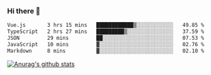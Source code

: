 ### Hi there 👋



<!--
**webB1an/webB1an** is a ✨ _special_ ✨ repository because its `README.md` (this file) appears on your GitHub profile.

Here are some ideas to get you started:

- 🔭 I’m currently working on ...
- 🌱 I’m currently learning ...
- 👯 I’m looking to collaborate on ...
- 🤔 I’m looking for help with ...
- 💬 Ask me about ...
- 📫 How to reach me: ...
- 😄 Pronouns: ...
- ⚡ Fun fact: ...
-->

<!--START_SECTION:waka-->

```txt
Vue.js       3 hrs 15 mins   ████████████▒░░░░░░░░░░░░   49.85 %
TypeScript   2 hrs 27 mins   █████████▒░░░░░░░░░░░░░░░   37.59 %
JSON         29 mins         ██░░░░░░░░░░░░░░░░░░░░░░░   07.53 %
JavaScript   10 mins         ▓░░░░░░░░░░░░░░░░░░░░░░░░   02.76 %
Markdown     8 mins          ▓░░░░░░░░░░░░░░░░░░░░░░░░   02.10 %
```

<!--END_SECTION:waka-->


[![Anurag's github stats](https://github-readme-stats.vercel.app/api?username=webB1an&show_icons=true&theme=radical)](https://github.com/anuraghazra/github-readme-stats)

